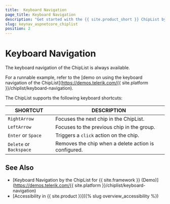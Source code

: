 ```yaml
---
title:  Keyboard Navigation
page_title: Keyboard Navigation
description: "Get started with the {{ site.product_short }} ChipList by Telerik UI and learn about the component keyboard navigation functionality."
slug: keynav_aspnetcore_chiplist
position: 2
---
```


# Keyboard Navigation

The keyboard navigation of the ChipList is always available.

For a runnable example, refer to the [demo on using the keyboard navigation of the ChipList](https://demos.telerik.com/{{ site.platform }}/chiplist/keyboard-navigation).  

The ChipList supports the following keyboard shortcuts:

| SHORTCUT | DESCRIPTION |
| -------- | -------- |
| `RightArrow` | Focuses the next chip in the ChipList. |
| `LeftArrow` | Focuses to the previous chip in the group. |
| `Enter` or `Space` | Triggers a `click` action on the chip. |
| `Delete` or `Backspace` | Removes the chip when a delete action is configured.|

## See Also

* [Keyboard Navigation by the ChipList for {{ site.framework }} (Demo)](https://demos.telerik.com/{{ site.platform }}/chiplist/keyboard-navigation)
* [Accessibility in {{ site.product }}]({% slug overview_accessibility %})
